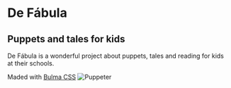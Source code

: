 # De Fábula
## Puppets and tales for kids

De Fábula is a wonderful project about puppets, tales and reading for kids at
their schools.

Maded with [Bulma CSS](https://bulma.io/)
![Puppeter](https://max131.github.io/defabula/images/titiritero.jpg)
